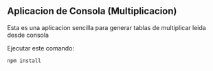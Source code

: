 ## Aplicacion de Consola (Multiplicacion)

Esta es una aplicacion sencilla para generar tablas de multiplicar leida desde consola

Ejecutar este comando: 

```
npm install
```
